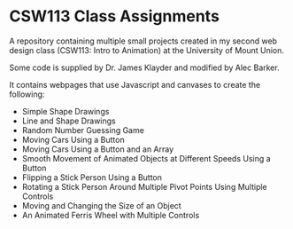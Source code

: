 # CSW113 Class Assignments

A repository containing multiple small projects created in my second web design class (CSW113: Intro to Animation) at the University of Mount Union.

Some code is supplied by Dr. James Klayder and modified by Alec Barker.

It contains webpages that use Javascript and canvases to create the following:
- Simple Shape Drawings
- Line and Shape Drawings
- Random Number Guessing Game
- Moving Cars Using a Button
- Moving Cars Using a Button and an Array
- Smooth Movement of Animated Objects at Different Speeds Using a Button
- Flipping a Stick Person Using a Button
- Rotating a Stick Person Around Multiple Pivot Points Using Multiple Controls
- Moving and Changing the Size of an Object
- An Animated Ferris Wheel with Multiple Controls

